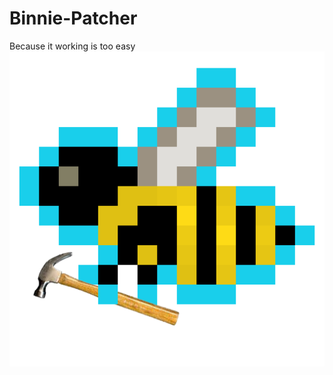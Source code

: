 # Binnie-Patcher
Because it working is too easy
![Binnie Patcher Logo](https://raw.githubusercontent.com/Chocohead/Binnie-Patcher/master/Binnie.Patcher.Logo.png)

